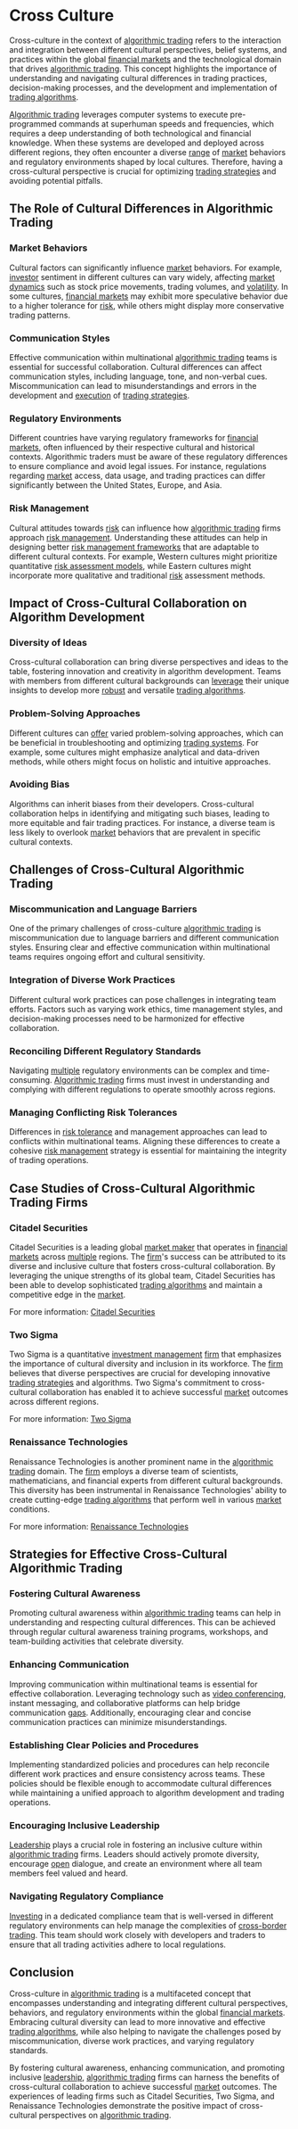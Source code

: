 # Cross Culture

Cross-culture in the context of [algorithmic trading](../a/accountability.md) refers to the interaction and integration between different cultural perspectives, belief systems, and practices within the global [financial markets](../f/financial_market.md) and the technological domain that drives [algorithmic trading](../a/accountability.md). This concept highlights the importance of understanding and navigating cultural differences in trading practices, decision-making processes, and the development and implementation of [trading algorithms](../t/trading_algorithms.md).

[Algorithmic trading](../a/accountability.md) leverages computer systems to execute pre-programmed commands at superhuman speeds and frequencies, which requires a deep understanding of both technological and financial knowledge. When these systems are developed and deployed across different regions, they often encounter a diverse [range](../r/range.md) of [market](../m/market.md) behaviors and regulatory environments shaped by local cultures. Therefore, having a cross-cultural perspective is crucial for optimizing [trading strategies](../t/trading_strategies.md) and avoiding potential pitfalls.

## The Role of Cultural Differences in Algorithmic Trading

### Market Behaviors

Cultural factors can significantly influence [market](../m/market.md) behaviors. For example, [investor](../i/investor.md) sentiment in different cultures can vary widely, affecting [market dynamics](../m/market_dynamics.md) such as stock price movements, trading volumes, and [volatility](../v/volatility.md). In some cultures, [financial markets](../f/financial_market.md) may exhibit more speculative behavior due to a higher tolerance for [risk](../r/risk.md), while others might display more conservative trading patterns.

### Communication Styles

Effective communication within multinational [algorithmic trading](../a/accountability.md) teams is essential for successful collaboration. Cultural differences can affect communication styles, including language, tone, and non-verbal cues. Miscommunication can lead to misunderstandings and errors in the development and [execution](../e/execution.md) of [trading strategies](../t/trading_strategies.md).

### Regulatory Environments

Different countries have varying regulatory frameworks for [financial markets](../f/financial_market.md), often influenced by their respective cultural and historical contexts. Algorithmic traders must be aware of these regulatory differences to ensure compliance and avoid legal issues. For instance, regulations regarding [market](../m/market.md) access, data usage, and trading practices can differ significantly between the United States, Europe, and Asia.

### Risk Management

Cultural attitudes towards [risk](../r/risk.md) can influence how [algorithmic trading](../a/accountability.md) firms approach [risk management](../r/risk_management.md). Understanding these attitudes can help in designing better [risk management frameworks](../r/risk_management_frameworks.md) that are adaptable to different cultural contexts. For example, Western cultures might prioritize quantitative [risk assessment models](../r/risk_assessment_models.md), while Eastern cultures might incorporate more qualitative and traditional [risk](../r/risk.md) assessment methods.

## Impact of Cross-Cultural Collaboration on Algorithm Development

### Diversity of Ideas

Cross-cultural collaboration can bring diverse perspectives and ideas to the table, fostering innovation and creativity in algorithm development. Teams with members from different cultural backgrounds can [leverage](../l/leverage.md) their unique insights to develop more [robust](../r/robust.md) and versatile [trading algorithms](../t/trading_algorithms.md).

### Problem-Solving Approaches

Different cultures can [offer](../o/offer.md) varied problem-solving approaches, which can be beneficial in troubleshooting and optimizing [trading systems](../t/trading_systems.md). For example, some cultures might emphasize analytical and data-driven methods, while others might focus on holistic and intuitive approaches.

### Avoiding Bias

Algorithms can inherit biases from their developers. Cross-cultural collaboration helps in identifying and mitigating such biases, leading to more equitable and fair trading practices. For instance, a diverse team is less likely to overlook [market](../m/market.md) behaviors that are prevalent in specific cultural contexts.

## Challenges of Cross-Cultural Algorithmic Trading

### Miscommunication and Language Barriers

One of the primary challenges of cross-culture [algorithmic trading](../a/accountability.md) is miscommunication due to language barriers and different communication styles. Ensuring clear and effective communication within multinational teams requires ongoing effort and cultural sensitivity.

### Integration of Diverse Work Practices

Different cultural work practices can pose challenges in integrating team efforts. Factors such as varying work ethics, time management styles, and decision-making processes need to be harmonized for effective collaboration.

### Reconciling Different Regulatory Standards

Navigating [multiple](../m/multiple.md) regulatory environments can be complex and time-consuming. [Algorithmic trading](../a/accountability.md) firms must invest in understanding and complying with different regulations to operate smoothly across regions.

### Managing Conflicting Risk Tolerances

Differences in [risk tolerance](../r/risk_tolerance.md) and management approaches can lead to conflicts within multinational teams. Aligning these differences to create a cohesive [risk management](../r/risk_management.md) strategy is essential for maintaining the integrity of trading operations.

## Case Studies of Cross-Cultural Algorithmic Trading Firms

### Citadel Securities

Citadel Securities is a leading global [market maker](../m/market_maker.md) that operates in [financial markets](../f/financial_market.md) across [multiple](../m/multiple.md) regions. The [firm](../f/firm.md)'s success can be attributed to its diverse and inclusive culture that fosters cross-cultural collaboration. By leveraging the unique strengths of its global team, Citadel Securities has been able to develop sophisticated [trading algorithms](../t/trading_algorithms.md) and maintain a competitive edge in the [market](../m/market.md).

For more information: [Citadel Securities](https://www.citadelsecurities.com/)

### Two Sigma

Two Sigma is a quantitative [investment management](../i/investment_management.md) [firm](../f/firm.md) that emphasizes the importance of cultural diversity and inclusion in its workforce. The [firm](../f/firm.md) believes that diverse perspectives are crucial for developing innovative [trading strategies](../t/trading_strategies.md) and algorithms. Two Sigma's commitment to cross-cultural collaboration has enabled it to achieve successful [market](../m/market.md) outcomes across different regions.

For more information: [Two Sigma](https://www.twosigma.com/)

### Renaissance Technologies

Renaissance Technologies is another prominent name in the [algorithmic trading](../a/accountability.md) domain. The [firm](../f/firm.md) employs a diverse team of scientists, mathematicians, and financial experts from different cultural backgrounds. This diversity has been instrumental in Renaissance Technologies' ability to create cutting-edge [trading algorithms](../t/trading_algorithms.md) that perform well in various [market](../m/market.md) conditions.

For more information: [Renaissance Technologies](https://www.rentec.com/)

## Strategies for Effective Cross-Cultural Algorithmic Trading

### Fostering Cultural Awareness

Promoting cultural awareness within [algorithmic trading](../a/accountability.md) teams can help in understanding and respecting cultural differences. This can be achieved through regular cultural awareness training programs, workshops, and team-building activities that celebrate diversity.

### Enhancing Communication

Improving communication within multinational teams is essential for effective collaboration. Leveraging technology such as [video conferencing](../v/video_conferencing.md), instant messaging, and collaborative platforms can help bridge communication [gaps](../g/gap.md). Additionally, encouraging clear and concise communication practices can minimize misunderstandings.

### Establishing Clear Policies and Procedures

Implementing standardized policies and procedures can help reconcile different work practices and ensure consistency across teams. These policies should be flexible enough to accommodate cultural differences while maintaining a unified approach to algorithm development and trading operations.

### Encouraging Inclusive Leadership

[Leadership](../l/leadership.md) plays a crucial role in fostering an inclusive culture within [algorithmic trading](../a/accountability.md) firms. Leaders should actively promote diversity, encourage [open](../o/open.md) dialogue, and create an environment where all team members feel valued and heard.

### Navigating Regulatory Compliance

[Investing](../i/investing.md) in a dedicated compliance team that is well-versed in different regulatory environments can help manage the complexities of [cross-border trading](../c/cross-border_trading.md). This team should work closely with developers and traders to ensure that all trading activities adhere to local regulations.

## Conclusion

Cross-culture in [algorithmic trading](../a/accountability.md) is a multifaceted concept that encompasses understanding and integrating different cultural perspectives, behaviors, and regulatory environments within the global [financial markets](../f/financial_market.md). Embracing cultural diversity can lead to more innovative and effective [trading algorithms](../t/trading_algorithms.md), while also helping to navigate the challenges posed by miscommunication, diverse work practices, and varying regulatory standards.

By fostering cultural awareness, enhancing communication, and promoting inclusive [leadership](../l/leadership.md), [algorithmic trading](../a/accountability.md) firms can harness the benefits of cross-cultural collaboration to achieve successful [market](../m/market.md) outcomes. The experiences of leading firms such as Citadel Securities, Two Sigma, and Renaissance Technologies demonstrate the positive impact of cross-cultural perspectives on [algorithmic trading](../a/accountability.md).